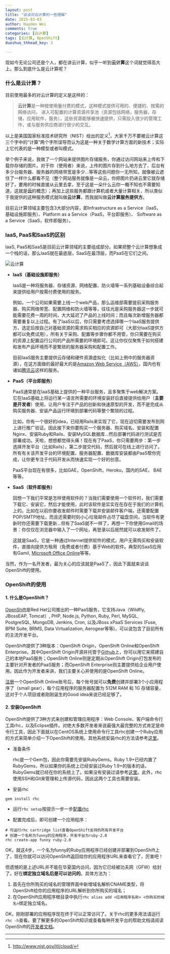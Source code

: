 ```yaml
---
layout: post
title: "谈谈对云计算的一些理解"
date: 2015-03-03
author: Hayden Wei
comments: true
categories: [云计算]
tags: [云计算, OpenShift]
duoshuo_thhead_key: 3

---
```

现如今无论公司还是个人，都在讲云计算，似乎一听到**云计算**这个词就觉得高大上。那么到底什么是云计算呢？

### 什么是云计算？

目前使用最多的对云计算的定义是这样的：

> **云计算**是一种按使用量付费的模式，这种模式提供可用的、便捷的、按需的网络访问， 进入可配置的计算资源共享池（资源包括网络，服务器，存储，应用软件，服务），这些资源能够被快速提供，只需投入很少的管理工作，或与服务供应商进行很少的交互。

以上是美国国家标准技术研究所（NIST）给出的定义[^CloudComputing]，大家千万不要被云计算这三个字中的“计算”两个字所误导而认为这是一种关于数学计算方面的新技术；实际上它代表的是一种模型或者叫模式。

举个例子来说，我做了一个网站来提供图片存储服务，你通过访问网站来上传和下载你存储的图片。对于你（使用者）来说，上传的图片存到什么地方去了、后台有多少台服务器、服务器的网络带宽是多少...等等这些问题你一无所知，就像被云遮住了一样什么都看不见（整个网站服务就像是一朵云，你把图片扔进云里它就存储好了，要用的时候直接从云里去拿，至于这是一朵什么云你一概不知也不需要知道，这就是**云**的概念）；再加上这些服务都跟计算机或者大量计算相关，所以类似于我提供的这种服务模式就叫做**云计算**，而我就叫做**云计算服务提供方**。

目前云计算领域主要包含3大部分内容，即Infrastructure as a Service（IaaS，基础设施即服务）、Platform as a Service（PaaS，平台即服务）、 Software as a Service（SaaS，软件即服务）。

### IaaS, PaaS和SaaS的区别

IaaS, PaaS和SaaS是目前云计算领域的主要组成部分。如果把整个云计算想象成一个栈的话，那么IaaS就在最底层，SaaS在最顶层，而PaaS在它们之间。

![云计算](http://7x2vza.com1.z0.glb.clouddn.com/cloud-computing.png)

* **IaaS（基础设施即服务）**

  IaaS是一种将服务器、存储资源、网络配置、防火墙等一系列基础设备综合起来提供给用户按需付费使用的服务。

  例如，一个公司如果需要上线一个web产品，那么运维部需要提前采购服务器、购买网络带宽、配置网络和防火墙等等，往往光是采购服务器这一步就可能需要花费一周的时间，大大延迟了产品的上线时间；而且每次新增服务器都需要重复以上过程。有了IaaS以后，你只需要考虑选择哪一个IaaS服务提供方，选定后按自己对基础资源的需求购买相应的资源即可（大部分IaaS提供方都可以免费试用），所有关于采购、配置等步骤你都不用管，你只需要在购买的资源上配置运行公司的产品所需要的环境即可。这让你仅仅聚焦于如何搭建和发布产品环境而不是繁琐的服务器采购和配置工作。

  目前IaaS服务主要提供云存储和硬件资源虚拟化（比如上例中的服务器资源），在这方面做的最好最大的是[Amazon Web Service（AWS）](http://aws.amazon.com/cn/)，国内也有诸如[腾讯云](http://www.qcloud.com/)这样的服务。

* **PaaS（平台即服务）**

  PaaS通常是在IaaS基础上提供的一种平台服务，且多聚焦于web解决方案。它在IaaS基础上将运行某一语言所需要的环境安装好后直接提供给用户（**主要是开发者**）使用，让用户专注于产品的创新和快速原型的开发，而不是完成从购买服务器、安装产品运行环境到部署代码等整个繁琐的过程。

  比如，你有一个很好的idea，已经用Rails来实现了它，现在迫切需要发布到网上进行推广验证。因此接下来你要购买一个服务器、购买域名、安装和配置Nginx、安装Ruby和Rails、安装MySQL数据库...然后部署代码进行测试是否部署成功。天啦，想想都觉得头痛！现在有了PaaS，你只需要两步：第一步选择开发平台（比如Rails），第二步提交代码，然后就可在线上进行访问了。所有有关该开发平台的环境配置、服务器配置、数据库安装都由PaaS帮你完成，让你更专注于代码开发从而快速实现一个好的创意。

  PaaS平台现在有很多，比如GAE，OpenShift，Heroku，国内的SAE， BAE等等。

* **SaaS（软件即服务）**

	回想一下我们平常是怎样使用软件的？当我们需要使用一个软件时，我们需要下载它、安装它，然后才能使用，此时该软件是实实在在存在于我们的计算机上的。比如在以前你要收发邮件时需要下载并安装邮件客户端，还需要配置POP/SMTP地址，而且还需要时刻小心垃圾邮件占尽了磁盘空间，当软件有更新时你还需要下载更新...但有了SaaS就不一样了，再想一下你使用Gmail的场景：你仅仅在浏览器中输入了一个网址，再登录以后居然就可以收发邮件了。

  这就是SaaS，它是一种通过Internet提供软件的模式，用户无需购买和安装软件，直接向提供方租用（免费或者付费）基于Web的软件。典型的SaaS应用有Gamil, [Microsoft Office Online](https://office.live.com)等等。

当然，作为一名开发者，最为关心的应该就是PaaS了，因此下面就来谈谈OpenShift的使用。

### OpenShift的使用

####  1. 什么是OpenShift？

[OpenShift](https://www.openshift.com/)是Red Hat公司推出的一种PaaS服务，它支持Java（Wildfly, JBossEAP, Tomcat）, PHP, Node.js, Python, Ruby, Perl, MySQL, PostgreSQL, MongoDB, Jenkins, Cron, 以及JBoss xPaaS Services (Fuse, BPM Suite, BRMS, Data Virtualization, Aerogear等等)，可以说包含了目前所有的主流开发平台。

OpenShift提供了3种版本：OpenShift Origin，OpenShift Online和OpenShift Enterprise。其中OpenShift Origin开源并托管于[Github](https://github.com/openshift/origin)上，你可以用它来搭建自己的本地PaaS服务；OpenShift Online则是定期从OpenShift Origin打包发布的主要针对开发者的PaaS服务；而OpenShift Enterprise则主要提供给企业用户使用。因此作为开发者来讲，我们主要关心并使用的是OpenShift Online。

[注册](https://www.openshift.com/app/account/new)一个OpenShift Online账号后，每个账号就可以**免费**创建并部署3个小应用程序了（small gear），每个应用程序的服务器配置为 512M RAM 和 1G 存储容量，这对于个人项目或者刚刚诞生的Good idea来说已经足够了。

#### 2. 安装OpenShift

OpenShift提供了3种方式来创建和管理应用程序：Web Console、客户端命令行工具rhc，以及Eclipse插件。对绝大多数开发者来说最强大最完整的方式肯定是命令行工具，因此下面就以在CentOS系统上使用命令行工具rhc创建一个Ruby应用的方式来简单介绍一下OpenShift的使用。其他系统安装rhc的方法请参考[这里](https://developers.openshift.com/en/managing-client-tools.html)。

* 准备条件

  rhc是一个Gem包，因此你需要先安装RubyGems。Ruby 1.9+已经内置了RubyGems，所以如果你的系统上已经安装过Ruby 1.9+的版本的话，RubyGems就已经在你的系统上了。如果没有安装过请参考[这里](https://rubygems.org/pages/download)。此外，rhc使用SSH和Git来管理和上传源代码，因此这两个工具也需要安装。

* 安装rhc

~~~
gem install rhc
~~~

* 运行`rhc setup`按提示一步一步[配置rhc](https://developers.openshift.com/en/getting-started-overview.html)

* 配置完成后，即可创建一个应用程序：

~~~
# 可运行rhc cartridge list查看OpenShift支持的所有开发平台
# 创建一个名称为funny的应用程序，开发平台为ruby-2.0
rhc create-app funny ruby-2.0
~~~

OK，就这4步，一个名为funny的Ruby应用程序已经创建并部署到OpenShift上了，现在你就可以访问OpenShift返回给你的应用程序URL来查看它了，厉害吧！

但遗憾的是上述URL并不能在华夏国内访问，因为它已经被功夫网（GFW）给封了。好在**绑定独立域名后是可以访问的**。具体方法为：

1. 首先在你所购买的域名的管理界面中新增域名解析CNAME类型，将OpenShift给你的应用程序的URL解析到你所购买的域名；
2. 在OpenShift应用程序根目录中执行`rhc alias add <应用程序名称> <你购买的域名>`绑定独立域名。

OK，刚刚部署的应用程序现在终于可以正常访问了。关于rhc的更多用法请运行`rhc -h`查看。要了解更多的OpenShift知识或查看每种开发平台的帮助文档请阅读OpenShift的[开发者文档](https://developers.openshift.com/)。

---

[^CloudComputing]: http://www.nist.gov/itl/cloud/
